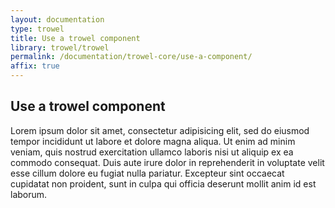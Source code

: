 ```yaml
---
layout: documentation
type: trowel
title: Use a trowel component
library: trowel/trowel
permalink: /documentation/trowel-core/use-a-component/
affix: true
---
```


##  Use a trowel component

Lorem ipsum dolor sit amet, consectetur adipisicing elit, sed do eiusmod tempor incididunt ut labore et dolore magna aliqua. Ut enim ad minim veniam, quis nostrud exercitation ullamco laboris nisi ut aliquip ex ea commodo consequat. Duis aute irure dolor in reprehenderit in voluptate velit esse cillum dolore eu fugiat nulla pariatur. Excepteur sint occaecat cupidatat non proident, sunt in culpa qui officia deserunt mollit anim id est laborum.